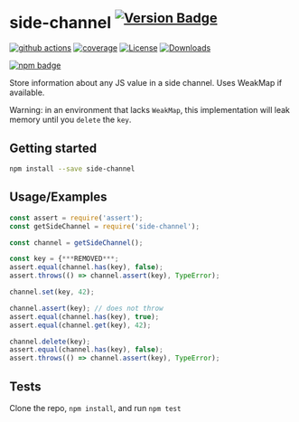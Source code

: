 # side-channel <sup>[![Version Badge][npm-version-svg]][package-url]</sup>

[![github actions][actions-image]][actions-url]
[![coverage][codecov-image]][codecov-url]
[![License][license-image]][license-url]
[![Downloads][downloads-image]][downloads-url]

[![npm badge][npm-badge-png]][package-url]

Store information about any JS value in a side channel. Uses WeakMap if available.

Warning: in an environment that lacks `WeakMap`, this implementation will leak memory until you `delete` the `key`.

## Getting started

```sh
npm install --save side-channel
```

## Usage/Examples

```js
const assert = require('assert');
const getSideChannel = require('side-channel');

const channel = getSideChannel();

const key = {***REMOVED***;
assert.equal(channel.has(key), false);
assert.throws(() => channel.assert(key), TypeError);

channel.set(key, 42);

channel.assert(key); // does not throw
assert.equal(channel.has(key), true);
assert.equal(channel.get(key), 42);

channel.delete(key);
assert.equal(channel.has(key), false);
assert.throws(() => channel.assert(key), TypeError);
```

## Tests

Clone the repo, `npm install`, and run `npm test`

[package-url]: https://npmjs.org/package/side-channel
[npm-version-svg]: https://versionbadg.es/ljharb/side-channel.svg
[deps-svg]: https://david-dm.org/ljharb/side-channel.svg
[deps-url]: https://david-dm.org/ljharb/side-channel
[dev-deps-svg]: https://david-dm.org/ljharb/side-channel/dev-status.svg
[dev-deps-url]: https://david-dm.org/ljharb/side-channel#info=devDependencies
[npm-badge-png]: https://nodei.co/npm/side-channel.png?downloads=true&stars=true
[license-image]: https://img.shields.io/npm/l/side-channel.svg
[license-url]: LICENSE
[downloads-image]: https://img.shields.io/npm/dm/side-channel.svg
[downloads-url]: https://npm-stat.com/charts.html?package=side-channel
[codecov-image]: https://codecov.io/gh/ljharb/side-channel/branch/main/graphs/badge.svg
[codecov-url]: https://app.codecov.io/gh/ljharb/side-channel/
[actions-image]: https://img.shields.io/endpoint?url=https://github-actions-badge-u3jn4tfpocch.runkit.sh/ljharb/side-channel
[actions-url]: https://github.com/ljharb/side-channel/actions
